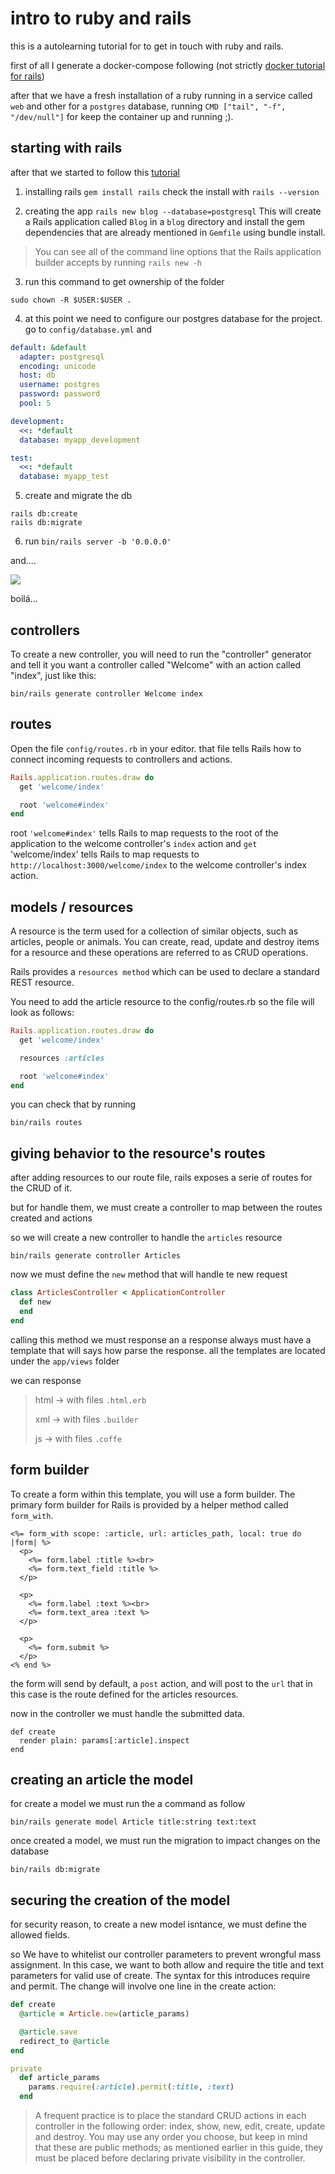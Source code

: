 # intro to ruby and rails

this is a autolearning tutorial for to get in touch with ruby and rails.

first of all I generate a docker-compose following (not strictly [docker tutorial for rails](https://docs.docker.com/samples/rails/))

after that we have a fresh installation of a ruby running in a service called `web` and other for a `postgres` database, running `CMD ["tail", "-f", "/dev/null"]` for keep the container up and running ;).

## starting with rails

after that we started to follow this [tutorial](https://guides.rubyonrails.org/v5.2/getting_started.html)

1. installing rails `gem install rails` check the install with `rails --version`

2. creating the app `rails new blog --database=postgresql` This will create a Rails application called `Blog` in a `blog` directory and install the gem dependencies that are already mentioned in `Gemfile` using bundle install.

> You can see all of the command line options that the Rails application builder accepts by running `rails new -h`

3. run this command to get ownership of the folder

```
sudo chown -R $USER:$USER .
```

4. at this point we need to configure our postgres database for the project. go to `config/database.yml` and

```yml
default: &default
  adapter: postgresql
  encoding: unicode
  host: db
  username: postgres
  password: password
  pool: 5

development:
  <<: *default
  database: myapp_development

test:
  <<: *default
  database: myapp_test
```

5. create and migrate the db

```
rails db:create
rails db:migrate
```

6. run `bin/rails server -b '0.0.0.0'`

and....

![](img/hello_world.png)

boilá...

## controllers

To create a new controller, you will need to run the "controller" generator and tell it you want a controller called "Welcome" with an action called "index", just like this:

```
bin/rails generate controller Welcome index
```

## routes

Open the file `config/routes.rb` in your editor. that file tells Rails how to connect incoming requests to controllers and actions.

```rb
Rails.application.routes.draw do
  get 'welcome/index'

  root 'welcome#index'
end
```

root `'welcome#index'` tells Rails to map requests to the root of the application to the welcome controller's `index` action and `get` 'welcome/index' tells Rails to map requests to `http://localhost:3000/welcome/index` to the welcome controller's index action.

## models / resources

A resource is the term used for a collection of similar objects, such as articles, people or animals. You can create, read, update and destroy items for a resource and these operations are referred to as CRUD operations.

Rails provides a `resources method` which can be used to declare a standard REST resource.

You need to add the article resource to the config/routes.rb so the file will look as follows:

```rb
Rails.application.routes.draw do
  get 'welcome/index'

  resources :articles

  root 'welcome#index'
end
```

you can check that by running

```
bin/rails routes
```

## giving behavior to the resource's routes

after adding resources to our route file, rails exposes a serie of routes for the CRUD of it.

but for handle them, we must create a controller to map between the routes created and actions

so we will create a new controller to handle the `articles` resource

```
bin/rails generate controller Articles
```

now we must define the `new` method that will handle te new request

```rb
class ArticlesController < ApplicationController
  def new
  end
end
```

calling this method we must response an a response always must have a template that will says how parse the response.
all the templates are located under the `app/views` folder

we can response

> html -> with files `.html.erb`
>
> xml -> with files `.builder`
>
> js -> with files `.coffe`

## form builder

To create a form within this template, you will use a form builder. The primary form builder for Rails is provided by a helper method called `form_with`.

```erb
<%= form_with scope: :article, url: articles_path, local: true do |form| %>
  <p>
    <%= form.label :title %><br>
    <%= form.text_field :title %>
  </p>

  <p>
    <%= form.label :text %><br>
    <%= form.text_area :text %>
  </p>

  <p>
    <%= form.submit %>
  </p>
<% end %>
```

the form will send by default, a `post` action, and will post to the `url` that in this case is the route defined for the articles resources.

now in the controller we must handle the submitted data.

```
def create
  render plain: params[:article].inspect
end
```

## creating an article the model

for create a model we must run the a command as follow

```
bin/rails generate model Article title:string text:text
```

once created a model, we must run the migration to impact changes on the database

```
bin/rails db:migrate
```

## securing the creation of the model

for security reason, to create a new model isntance, we must define the allowed fields.

so We have to whitelist our controller parameters to prevent wrongful mass assignment. In this case, we want to both allow and require the title and text parameters for valid use of create. The syntax for this introduces require and permit. The change will involve one line in the create action:

```rb
def create
  @article = Article.new(article_params)

  @article.save
  redirect_to @article
end

private
  def article_params
    params.require(:article).permit(:title, :text)
  end
```

> A frequent practice is to place the standard CRUD actions in each controller in the following order: index, show, new, edit, create, update and destroy. You may use any order you choose, but keep in mind that these are public methods; as mentioned earlier in this guide, they must be placed before declaring private visibility in the controller.
